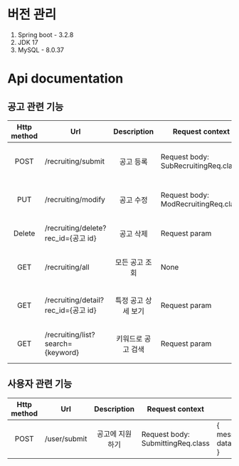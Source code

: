 # 버전 관리
1. Spring boot - 3.2.8
2. JDK 17 
3. MySQL - 8.0.37

# Api documentation

## 공고 관련 기능
|Http method| Url                                |Description| Request context                      | Response (Success)                                 |
|:--:|------------------------------------|:--:|--------------------------------------|----------------------------------------------------|
|POST| /recruiting/submit                 |공고 등록| Request body: SubRecruitingReq.class | {<br/>message="success", <br/>data=null<br/>}      |
|PUT| /recruiting/modify                 |공고 수정| Request body: ModRecruitingReq.class | {<br/>message="success",<br/> data=null<br/>}                     |
|Delete| /recruiting/delete?rec_id={공고 id}  |공고 삭제| Request param                        | {message="success", data=null<br/>}                     |
|GET| /recruiting/all|모든 공고 조회| None                                 | {<br/>message="success", <br/>data=List\<RecruitingListResp\><br/>} |
|GET|/recruiting/detail?rec_id={공고 id}|특정 공고 상세 보기| Request param| {<br/>message="success", <br/>data=RecrutingDetailResp<br/>}      |
|GET|/recruiting/list?search={keyword}|키워드로 공고 검색|Request param| {<br/>message="success", <br/>data=List\<RecruitingListResp\><br/>} |

## 사용자 관련 기능
|Http method| Url|Description| Request context                   | Response (Success) |
|:--:|--|:--:|-----------------------------------|--|
|POST|/user/submit|공고에 지원 하기| Request body: SubmittingReq.class |{<br/>message="success", <br/>data=null<br/>}|
